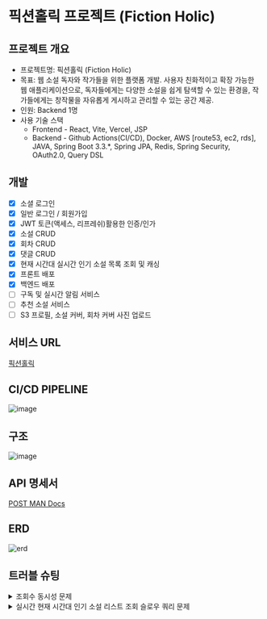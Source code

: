 # 픽션홀릭 프로젝트 (Fiction Holic)
## 프로젝트 개요
* 프로젝트명: 픽션홀릭 (Fiction Holic)
* 목표: 웹 소설 독자와 작가들을 위한 플랫폼 개발. 사용자 친화적이고 확장 가능한 웹 애플리케이션으로, 독자들에게는 다양한 소설을 쉽게 탐색할 수 있는 환경을, 작가들에게는 창작물을 자유롭게 게시하고 관리할 수 있는 공간 제공.
* 인원: Backend 1명
* 사용 기술 스택
  * Frontend - React, Vite, Vercel, JSP
  * Backend - Github Actions(CI/CD), Docker, AWS [route53, ec2, rds], JAVA, Spring Boot 3.3.*, Spring JPA, Redis, Spring Security, OAuth2.0, Query DSL
## 개발
- [x] 소셜 로그인
- [x] 일반 로그인 / 회원가입
- [x] JWT 토큰(액세스, 리프레쉬)활용한 인증/인가
- [x] 소설 CRUD
- [x] 회차 CRUD
- [x] 댓글 CRUD
- [x] 현재 시간대 실시간 인기 소설 목록 조회 및 캐싱
- [x] 프론트 배포
- [x] 백엔드 배포
- [ ] 구독 및 실시간 알림 서비스
- [ ] 추천 소설 서비스
- [ ] S3 프로필, 소설 커버, 회차 커버 사진 업로드

## 서비스 URL
[픽션홀릭](https://www.fictionholic.xyz)

## CI/CD PIPELINE
![image](https://github.com/user-attachments/assets/b3a80889-003b-402b-b3f7-6fd84bad2d5b)

## 구조
![image](https://github.com/user-attachments/assets/a7711603-4d75-43e0-aa19-7faaf87c5afd)

## API 명세서
[POST MAN Docs](https://documenter.getpostman.com/view/37553747/2sAYJAfJQw)
## ERD
![erd](https://github.com/user-attachments/assets/8dc2a860-7dab-4088-b27a-7f229b042e0b)

## 트러블 슈팅
<details>
<summary>조회수 동시성 문제</summary>

**[배경]**

현재 운영 중인 시스템에서 특정 에피소드의 조회수가 증가할 때, 여러 사용자가 동시에 조회 요청을 보낼 가능성이 높습니다.
이러한 상황에서는 데이터베이스에서 동일한 조회수 필드에 대한 갱신이 중복되거나 손실되는 동시성 문제가 발생할 수 있습니다.
이러한 문제를 방지하고 정확한 조회수 집계를 보장하기 위해 적절한 동시성 제어 기법을 도입할 필요가 있었습니다.


**[문제 세부사항]**

조회수 갱신은 매우 빈번하게 발생하며, 여러 사용자가 동시에 동일한 콘텐츠를 조회하는 경우가 많습니다. 이로 인해 다음과 같은 문제가 발생할 가능성이 확인되었습니다:

* 갱신 손실: 두 개 이상의 트랜잭션이 동시에 실행되면서 마지막 갱신만 반영되어 데이터 정확도가 떨어질 위험
* 데이터 충돌: 여러 트랜잭션이 동일한 데이터를 갱신하려고 할 때 충돌이 발생할 가능성
* 성능 저하: 동시성 문제를 해결하기 위한 추가적인 재시도 요청으로 인해 성능이 저하될 가능성
  특히, 조회수는 간단한 값 증가 연산이지만 데이터 정합성과 성능을 모두 고려해야 하므로 신중한 동시성 제어 기법 선택이 필요했습니다.

**[문제 해결방안]**
* 동시성 문제를 해결하기 위해 락을 활용한 다양한 방법을 검토했습니다. 주요 대안은 다음과 같습니다.
* **낙관적 락**
  * 트랜잭션이 충돌을 가정하지 않고 작업을 진행한 후, 데이터 갱신 시점에 충돌을 검사하여 문제가 있으면 재시도 요청을 보내는 방식입니다.
  * 이 방식은 충돌 가능성이 낮은 환경에서 유리하지만, 충돌이 빈번한 환경에서는 재시도가 많아져 성능이 저하될 수 있습니다.
* **비관적 락**
  * 데이터 갱신 중 다른 트랜잭션이 동일한 데이터에 접근하지 못하도록 차단하여 충돌 자체를 방지하는 방식입니다.
  * 이 방식은 충돌 가능성이 높은 환경에서 더 안정적이고 성능도 효율적입니다.
* **분산 락**
  * 여러 애플리케이션이나 분산 환경에서 공통의 데이터에 대한 락을 관리하는 방식입니다.
  * 그러나 현재 시스템은 단일 애플리케이션 환경으로, 분산 락은 필요하지 않다고 판단하여 제외했습니다.

**[낙관적 락과 비관적 락 비교]**
> 테스트는 k6로 진행됐으며, 50명 10초는 50명이 10초동안 계속 요청을 보냈다는 의미입니다. (각 유저는 요청 후 0.5초간 sleep)
* **응답 시간**

![image](https://github.com/user-attachments/assets/92d97cfd-4a0c-43ca-908b-79972bcd81b6)

* **처리량**

![image](https://github.com/user-attachments/assets/0e10cc9c-2958-401a-a9d0-6f96f89352f9)

> **선택과 이유**
>
> 낙관적 락과 비관적 락을 비교한 결과, 충돌 가능성이 높은 조회수 데이터의 특성상 낙관적 락은 재시도 요청으로 인해 성능 저하가 심각했습니다. 반면, 비관적 락은 충돌을 사전에 방지하여 처리 속도가 빠르고 처리량도 높은 것으로 확인되었습니다. 이러한 이유로 **비관적 락을 도입하기로 결정**했습니다.

**[결과]**

비관적 락을 도입한 후, 동시에 다수의 사용자가 조회수를 갱신하는 경우에도 데이터 충돌이 발생하지 않고 정확한 집계가 이루어졌습니다. 성능 테스트 결과, 처리 속도와 안정성이 모두 개선되었으며, 조회수 관련 동시성 문제를 성공적으로 해결할 수 있었습니다.
이를 통해 데이터 정합성을 유지하면서도 시스템 성능을 보장할 수 있는 최적의 대안을 적용할 수 있었습니다.
</details>

<details>
<summary>실시간 현재 시간대 인기 소설 리스트 조회 슬로우 쿼리 문제</summary>

**[배경]**

운영 중인 시스템에서 실시간 인기 소설 리스트를 조회하는 API가 평균 4초 이상의 응답 시간을 기록하며 성능 병목 현상이 발견되었습니다. 이는 메인 페이지에 노출되는 주요 기능으로, 사용자 경험에 큰 영향을 미치는 문제였습니다.

**[문제 세부사항]**

문제는 아래와 같은 쿼리 구조에서 발생했습니다:
```sql
SELECT novel.id as novelId , COUNT(evl.id) AS episodeViewCount
FROM episode_view_log evl
LEFT JOIN episode ON evl.episode_id = episode.id
LEFT JOIN novel ON episode.novel_id = novel.id
LEFT JOIN user ON novel.author_id = user.id
WHERE evl.hour = 11
GROUP BY novel.id
ORDER BY episodeViewCount DESC
LIMIT 0, 9;
```

문제점
* EXPLAIN ANALYZE결과
  [사진]

1. 조인 연산 증가로 인한 성능 저하
* `episode_view_log` -> `episode` -> `novel` 로 이어지는 다단계 조인이 쿼리 실행 시간을 증가시켰습니다.
* 조인 연산 중 특히 `episode` 테이블과의 연결이 병목으로 작용했습니다.
2. 전 테이블 스캔
* `episode_view_log`에서 특정 시간 조건을 만족하는 데이터를 조회할때, 테이블 전체를 스캔하며 비효율적인 데이터 접근이 발생했습니다.
3. 복잡한 실행 계획
* `GROUP BY`와 `ORDER BY` 작업이 많은 데이터를 처리하는 중간 결과에서 수행되어, 불필요한 데이터 연산량이 증가했습니다.

**[문제 해결방안]**

문제를 해결하기 위해 세 가지 방법을 고려해 보았습니다:

1. 스키마 수정 및 쿼리 최적화
2. 배치 작업으로 통계 처리
3. Redis에서 실시간으로 순위 통계 후 주기적으로 DB에 저장

그 중 스키마 수정 및 쿼리 최적화 방법을 선택한 이유는 다음과 같습니다

* 배치 작업: 배치 서버를 별도로 구축하고 운영해야 하므로, 추가적인 EC2 비용이 발생하게 됩니다.
* Redis 처리: Redis를 사용하여 실시간 통계를 처리하는 방법도 고려했으나, 현재 고가용성을 위한 Redis 설정이 되어 있지 않았습니다. 이로 인해 장애 발생 시 데이터 손실 가능성이나 시스템 안정성 문제가 우려될 수 있습니다.

따라서, 시스템의 안정성과 비용 효율성을 고려했을 때, 스키마 수정 및 쿼리 최적화 (1번) 방식이 가장 적합하다고 판단하여 이 방법을 선택하였습니다.

1. 스키마 변경
  * `episode_view_log` 테이블에 `novel_id` 컬럼을 추가하여 `novel`과 직접적인 연관관계를 맺도록 스키마를 변경했습니다.
  * 이를 통해 `episode` 테이블과의 조인을 제거하여 쿼리 복잡도를 낮추었습니다.

2. 개선된 쿼리
```sql
SELECT novel.id, COUNT(novel.id) AS counts
FROM episode_view_log
LEFT JOIN novel ON episode_view_log.novel_id = novel.id
WHERE episode_view_log.hour = 20 AND DATE(episode_view_log.timestamp) = CURDATE()
GROUP BY novel.id
ORDER BY counts DESC
LIMIT 0, 9;
```
<details>
 <summary>쿼리 수정 전 ANALYZE</summary>

 ```
-> Limit: 9 row(s)  (actual time=3520..3520 rows=9 loops=1)
-> Sort: episodeViewCount DESC, limit input to 9 row(s) per chunk  (actual time=3520..3520 rows=9 loops=1)
-> Table scan on <temporary>  (actual time=3519..3519 rows=9934 loops=1)
-> Aggregate using temporary table  (actual time=3519..3519 rows=9934 loops=1)
-> Nested loop inner join  (cost=10142 rows=252) (actual time=3.63..3482 rows=54520 loops=1)
-> Nested loop inner join  (cost=8858 rows=252) (actual time=3.62..3424 rows=54520 loops=1)
-> Inner hash join (no condition)  (cost=4841 rows=252) (actual time=3.6..114 rows=54520 loops=1)
-> Filter: (evl.`hour` = 11)  (cost=2420 rows=2518) (actual time=3.42..102 rows=54520 loops=1)
-> Index range scan on evl using FKiv8oy89xnca2wf0lt43gtoq7 over (NULL < episode_id), with index condition: (evl.episode_id is not null)  (cost=2420 rows=25180) (actual time=3.42..95.4 rows=54520 loops=1)
-> Hash
-> Covering index scan on user using PRIMARY  (cost=0.35 rows=1) (actual time=0.0149..0.0174 rows=1 loops=1)
-> Filter: (episode.novel_id is not null)  (cost=0.793 rows=1) (actual time=0.0606..0.0606 rows=1 loops=54520)
-> Single-row index lookup on episode using PRIMARY (id = evl.episode_id)  (cost=0.793 rows=1) (actual time=0.0604..0.0604 rows=1 loops=54520)
-> Filter: (novel.author_id = `user`.id)  (cost=0.25 rows=1) (actual time=828e-6..895e-6 rows=1 loops=54520)
-> Single-row index lookup on novel using PRIMARY (id = episode.novel_id)  (cost=0.25 rows=1) (actual time=624e-6..647e-6 rows=1 loops=54520)
```
</details>

<details>
 <summary>쿼리 수정 후 ANALYZE</summary>
 
 ```
-> Limit: 9 row(s)  (actual time=53.3..53.3 rows=9 loops=1)
-> Sort: episodeViewCount DESC, limit input to 9 row(s) per chunk  (actual time=53.3..53.3 rows=9 loops=1)
-> Table scan on <temporary>  (actual time=52.2..52.8 rows=9732 loops=1)
-> Aggregate using temporary table  (actual time=52.2..52.2 rows=9732 loops=1)
-> Nested loop inner join  (cost=6849 rows=5032) (actual time=2.99..44 rows=37252 loops=1)
-> Filter: ((evl.`hour` = 13) and (evl.novel_id is not null))  (cost=5088 rows=5032) (actual time=2.94..11.6 rows=37252 loops=1)
-> Table scan on evl  (cost=5088 rows=50320) (actual time=0.454..8.77 rows=50331 loops=1)
-> Single-row covering index lookup on novel using PRIMARY (id = evl.novel_id)  (cost=0.25 rows=1) (actual time=761e-6..778e-6 rows=1 loops=37252)
```
</details>

**[결과]**
* 성능 개선
  * 기존 쿼리에 비해 약 96.16%의 속도 개선을 달성했습니다. ( 4817ms -> 185ms : intelliJ Query Console 기준)
  * 복잡한 조인 연산을 줄이고, 데이터 접근 효율을 높임으로써 실행 시간이 크게 단축되었습니다.

* 추가 최적화
  * 캐싱 도입
    * POST Man으로 api를 테스트 했을 때 응답을 받기 까지 평균적으로 89ms가 나왔습니다. 인기 소설 조회의 경우 메인페이지에 있어 잦은 읽기 요청이 있어 캐싱을 해두기로하였습니다.
    * 캐싱 DB로 Redis를 사용하였습니다. Redis를 사용한 이유는 Docker로 추가적인 인프라 구축 없이 간편하게 실행할 수 있습니다. 또한, Redis는 기본적으로 무료로 제공되며, 지금과 같은 작은 규모의 시스템에서는 비용 부담 없이 충분히 사용할 수 있는 장점이 있어 사용하였습니다.
    * 조회수 기반으로 순위가 실시간으로 변화하므로, 캐시의 최신화가 중요했습니다. 이를 위해 TTL을 1분으로 설정하여 캐시가 1분 주기로 자동 갱신되도록 설정했습니다. 이로 인해 실시간으로 변화하는 조회수 순위를 반영하면서도, 데이터베이스에 과도한 부하를 주지 않고 빠른 응답 속도를 유지할 수 있습니다.
    * 캐싱을 도입하여 89ms -> 9ms로 약 89.89% 속도 개선을 하였습니다.
    * 캐싱 전후 비교
    
  ![image](https://github.com/user-attachments/assets/ec6c07ee-6d0f-4440-a8ba-0aad6e5f32b3)

</details>
